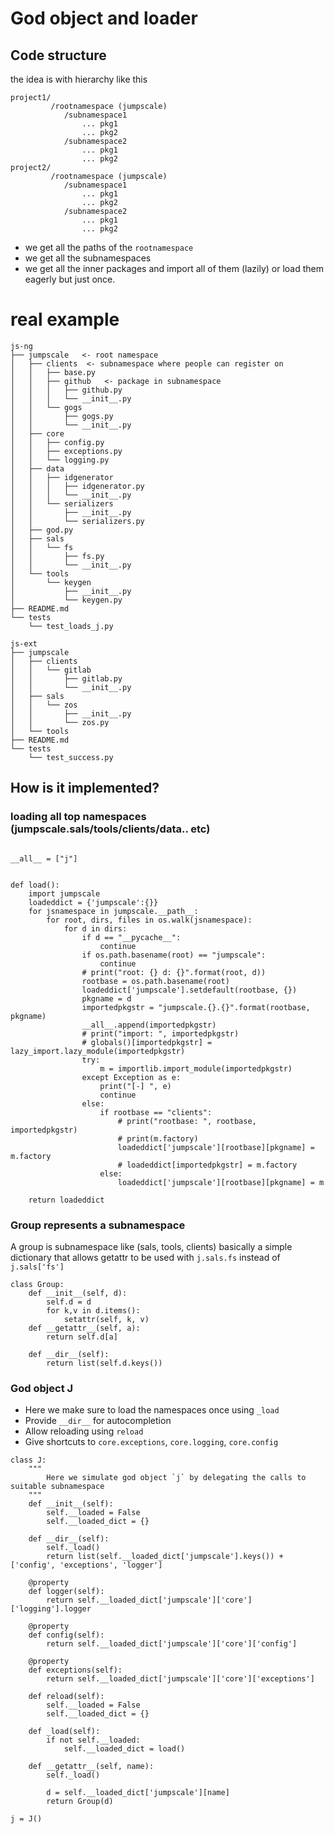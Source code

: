 # God object and loader


## Code structure
the idea is with hierarchy like this
```
project1/
         /rootnamespace (jumpscale)
            /subnamespace1
                ... pkg1
                ... pkg2
            /subnamespace2
                ... pkg1
                ... pkg2
project2/
         /rootnamespace (jumpscale)
            /subnamespace1
                ... pkg1
                ... pkg2
            /subnamespace2
                ... pkg1
                ... pkg2
```
- we get all the paths of the `rootnamespace`
- we get all the subnamespaces
- we get all the inner packages and import all of them (lazily) or load them eagerly but just once.


# real example
```
js-ng
├── jumpscale   <- root namespace
│   ├── clients  <- subnamespace where people can register on
│   │   ├── base.py
│   │   ├── github   <- package in subnamespace
│   │   │   ├── github.py
│   │   │   └── __init__.py
│   │   └── gogs
│   │       ├── gogs.py
│   │       └── __init__.py
│   ├── core
│   │   ├── config.py
│   │   ├── exceptions.py
│   │   └── logging.py
│   ├── data
│   │   ├── idgenerator
│   │   │   ├── idgenerator.py
│   │   │   └── __init__.py
│   │   └── serializers
│   │       ├── __init__.py
│   │       └── serializers.py
│   ├── god.py
│   ├── sals
│   │   └── fs
│   │       ├── fs.py
│   │       └── __init__.py
│   └── tools
│       └── keygen
│           ├── __init__.py
│           └── keygen.py
├── README.md
└── tests
    └── test_loads_j.py
```

```
js-ext
├── jumpscale
│   ├── clients
│   │   └── gitlab
│   │       ├── gitlab.py
│   │       └── __init__.py
│   ├── sals
│   │   └── zos
│   │       ├── __init__.py
│   │       └── zos.py
│   └── tools
├── README.md
└── tests
    └── test_success.py
```


## How is it implemented?



### loading all top namespaces (jumpscale.sals/tools/clients/data.. etc)
```python3

__all__ = ["j"]


def load():
    import jumpscale
    loadeddict = {'jumpscale':{}}
    for jsnamespace in jumpscale.__path__:
        for root, dirs, files in os.walk(jsnamespace):
            for d in dirs:
                if d == "__pycache__":
                    continue
                if os.path.basename(root) == "jumpscale":
                    continue
                # print("root: {} d: {}".format(root, d))
                rootbase = os.path.basename(root)
                loadeddict['jumpscale'].setdefault(rootbase, {})
                pkgname = d
                importedpkgstr = "jumpscale.{}.{}".format(rootbase, pkgname)
                __all__.append(importedpkgstr)
                # print("import: ", importedpkgstr)
                # globals()[importedpkgstr] = lazy_import.lazy_module(importedpkgstr)
                try:
                    m = importlib.import_module(importedpkgstr)
                except Exception as e:
                    print("[-] ", e)
                    continue
                else:
                    if rootbase == "clients":
                        # print("rootbase: ", rootbase, importedpkgstr)
                        # print(m.factory)
                        loadeddict['jumpscale'][rootbase][pkgname] = m.factory
                        # loadeddict[importedpkgstr] = m.factory
                    else:
                        loadeddict['jumpscale'][rootbase][pkgname] = m

    return loadeddict
```

### Group represents a subnamespace

A group is subnamespace like (sals, tools, clients) basically a simple dictionary that allows getattr to be used with `j.sals.fs` instead of `j.sals['fs']`
```python3
class Group:
    def __init__(self, d):
        self.d = d
        for k,v in d.items():
            setattr(self, k, v)
    def __getattr__(self, a):
        return self.d[a]
    
    def __dir__(self):
        return list(self.d.keys())

```

### God object J

- Here we make sure to load the namespaces once using `_load`
- Provide `__dir__` for autocompletion
- Allow reloading using `reload`
- Give shortcuts to `core.exceptions`, `core.logging`, `core.config`

```python3
class J:
    """
        Here we simulate god object `j` by delegating the calls to suitable subnamespace
    """
    def __init__(self):
        self.__loaded = False
        self.__loaded_dict = {}

    def __dir__(self):
        self._load()
        return list(self.__loaded_dict['jumpscale'].keys()) + ['config', 'exceptions', 'logger']

    @property
    def logger(self):
        return self.__loaded_dict['jumpscale']['core']['logging'].logger
    
    @property
    def config(self):
        return self.__loaded_dict['jumpscale']['core']['config']

    @property
    def exceptions(self):
        return self.__loaded_dict['jumpscale']['core']['exceptions']
    
    def reload(self):
        self.__loaded = False
        self.__loaded_dict = {}

    def _load(self):
        if not self.__loaded:
            self.__loaded_dict = load()

    def __getattr__(self, name):
        self._load()
        
        d = self.__loaded_dict['jumpscale'][name]
        return Group(d)
       
j = J()

```